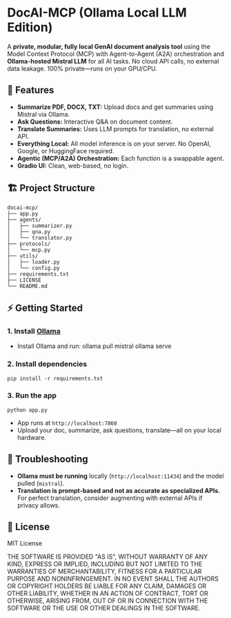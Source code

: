 # DocAI-MCP (Ollama Local LLM Edition)

A **private, modular, fully local GenAI document analysis tool** using the Model Context Protocol (MCP) with Agent-to-Agent (A2A) orchestration and **Ollama-hosted Mistral LLM** for all AI tasks.
No cloud API calls, no external data leakage. 100% private—runs on your GPU/CPU.

## 🚀 Features

- **Summarize PDF, DOCX, TXT:** Upload docs and get summaries using Mistral via Ollama.
- **Ask Questions:** Interactive Q&A on document content.
- **Translate Summaries:** Uses LLM prompts for translation, no external API.
- **Everything Local:** All model inference is on your server. No OpenAI, Google, or HuggingFace required.
- **Agentic (MCP/A2A) Orchestration:** Each function is a swappable agent.
- **Gradio UI:** Clean, web-based, no login.

## 🏗️ Project Structure

    docai-mcp/
    ├── app.py
    ├── agents/
    │   ├── summarizer.py
    │   ├── qna.py
    │   └── translator.py
    ├── protocols/
    │   └── mcp.py
    ├── utils/
    │   ├── loader.py
    │   └── config.py
    ├── requirements.txt
    ├── LICENSE
    └── README.md

## ⚡ Getting Started

### 1. **Install [Ollama](https://ollama.com/download)**

- Install Ollama and run:
    ollama pull mistral
    ollama serve

### 2. **Install dependencies**

    pip install -r requirements.txt

### 3. **Run the app**

    python app.py

- App runs at `http://localhost:7860`
- Upload your doc, summarize, ask questions, translate—all on your local hardware.

## 🔄 Troubleshooting

- **Ollama must be running** locally (`http://localhost:11434`) and the model pulled (`mistral`).
- **Translation is prompt-based and not as accurate as specialized APIs.** For perfect translation, consider augmenting with external APIs if privacy allows.

## 📜 License

MIT License

THE SOFTWARE IS PROVIDED "AS IS", WITHOUT WARRANTY OF ANY KIND, EXPRESS OR
IMPLIED, INCLUDING BUT NOT LIMITED TO THE WARRANTIES OF MERCHANTABILITY,
FITNESS FOR A PARTICULAR PURPOSE AND NONINFRINGEMENT. IN NO EVENT SHALL THE
AUTHORS OR COPYRIGHT HOLDERS BE LIABLE FOR ANY CLAIM, DAMAGES OR OTHER
LIABILITY, WHETHER IN AN ACTION OF CONTRACT, TORT OR OTHERWISE, ARISING
FROM, OUT OF OR IN CONNECTION WITH THE SOFTWARE OR THE USE OR OTHER DEALINGS
IN THE SOFTWARE.